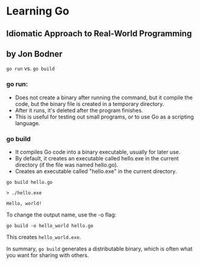 # Learning Go
## Idiomatic Approach to Real-World Programming
## by Jon Bodner

`go run` vs. `go build`

### go run:
- Does not create a binary after running the command, but it compile the code, but the binary file is created in a temporary directory.
- After it runs, it's deleted after the program finishes.
- This is useful for testing out small programs, or to use Go as a scripting language.

### go build
- It compiles Go code into a binary executable, usually for later use.
- By default, it creates an executable called hello.exe in the current directory (if the file was named hello.go).
- Creates an executable called "hello.exe" in the current directory.
```gitbash
go build hello.go

> ./hello.exe

Hello, world!
```

To change the output name, use the -o flag:
```gitbash
go build -o hello_world hello.go
```
This creates `hello_world.exe`.

In summary, `go build` generates a distributable binary, which is often what you want for sharing with others.